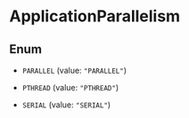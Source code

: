 
# ApplicationParallelism

## Enum


* `PARALLEL` (value: `"PARALLEL"`)

* `PTHREAD` (value: `"PTHREAD"`)

* `SERIAL` (value: `"SERIAL"`)



